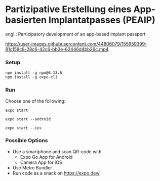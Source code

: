 # Partizipative Erstellung eines App-basierten Implantatpasses (PEAIP)

engl.: Participatory development of an app-based implant passport

https://user-images.githubusercontent.com/44806079/155959399-81c158c8-28c6-42c6-bb3e-62446d4bb26c.mp4



### Setup
```
npm install -g npm@6.13.6
npm install -g expo-cli
```
### Run
Choose one of the following:
```
expo start
```
```
expo start --android
```
```
expo start --ios
```

### Possible Options
- Use a smartphone and scan QR-code with 
  - Expo Go App for Android
  - Camera App for iOS
- Use Metro Bundler
- Run code as a snack on https://expo.dev/
